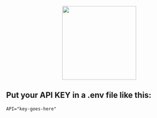 <div align="center">
  <a href="https://www.carterapi.com"><img src="https://151297354-files.gitbook.io/~/files/v0/b/gitbook-x-prod.appspot.com/o/spaces%2FciRkFwFdI6llRRifmbqJ%2Fuploads%2FrWJk4wUxapMwAgqOV3Np%2FBUILT-WITH-CARTER.svg?alt=media&token=32f7a446-b9b8-4ded-9263-1c11158c9c2f" style="width: 200px;" /></a>
</div>

## Put your API KEY in a .env file like this:
```
API="key-goes-here"
```
